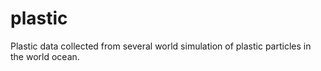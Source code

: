 # plastic
Plastic data collected from several world simulation of plastic particles in the world ocean.  
